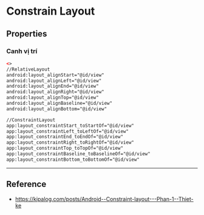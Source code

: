 # Constrain Layout

## Properties

### Canh vị trí

```xml
<>
//RelativeLayout
android:layout_alignStart="@id/view"
android:layout_alignLeft="@id/view"
android:layout_alignEnd="@id/view"
android:layout_alignRight="@id/view"
android:layout_alignTop="@id/view"
android:layout_alignBaseline="@id/view"
android:layout_alignBottom="@id/view"

//ConstraintLayout
app:layout_constraintStart_toStartOf="@id/view"
app:layout_constraintLeft_toLeftOf="@id/view"
app:layout_constraintEnd_toEndOf="@id/view"
app:layout_constraintRight_toRightOf="@id/view"
app:layout_constraintTop_toTopOf="@id/view"
app:layout_constraintBaseline_toBaselineOf="@id/view"
app:layout_constraintBottom_toBottomOf="@id/view"
```

---

## Reference

- <https://kipalog.com/posts/Android--Constraint-layout---Phan-1--Thiet-ke>
